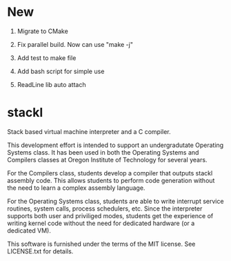 # New

1. Migrate to CMake

2. Fix parallel build. Now can use "make -j"

3. Add test to make file

4. Add bash script for simple use

5. ReadLine lib auto attach

# stackl
Stack based virtual machine interpreter and a C compiler.

This development effort is intended to support an undergradutate Operating 
Systems class.  It has been used in both the Operating Systems and Compilers
classes at Oregon Institute of Technology for several years. 

For the Compilers class, students develop a compiler that outputs stackl 
assembly code. This allows students to perform code generation without the 
need to learn a complex assembly language.

For the Operating Systems class, students are able to write interrupt service
routines, system calls, process schedulers, etc. Since the interpreter supports
both user and priviliged modes, students get the experience of writing kernel code without the need for dedicated hardware (or a dedicated VM).

This software is furnished under the terms of the MIT license. See LICENSE.txt 
for details.
